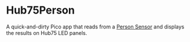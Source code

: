 # Hub75Person
A quick-and-dirty Pico app that reads from a [Person Sensor](https://usefulsensors.com/person-sensor/) and displays the results on Hub75 LED panels.
